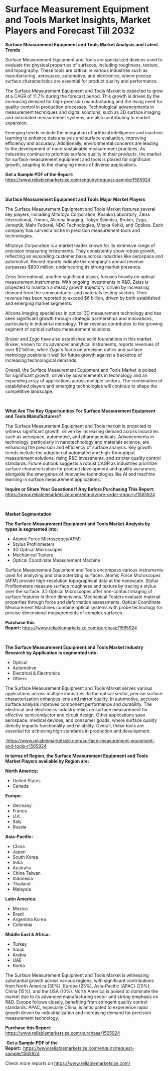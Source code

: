 <p><h1>Surface Measurement Equipment and Tools Market Insights, Market Players and Forecast Till 2032</h1></p><p><strong>Surface Measurement Equipment and Tools Market Analysis and Latest Trends</strong></p>
<p><p>Surface Measurement Equipment and Tools are specialized devices used to evaluate the physical properties of surfaces, including roughness, texture, and topography. These tools are critical in various industries such as manufacturing, aerospace, automotive, and electronics, where precise surface characteristics are essential for product quality and performance.</p><p>The Surface Measurement Equipment and Tools Market is expected to grow at a CAGR of 11.7% during the forecast period. This growth is driven by the increasing demand for high-precision manufacturing and the rising need for quality control in production processes. Technological advancements in measurement techniques and digital solutions, such as 3D surface imaging and automated measurement systems, are also contributing to market expansion. </p><p>Emerging trends include the integration of artificial intelligence and machine learning to enhance data analysis and surface evaluation, improving efficiency and accuracy. Additionally, environmental concerns are leading to the development of more sustainable measurement practices. As industries continue to prioritize surface quality in their products, the market for surface measurement equipment and tools is poised for significant growth, adapting to the changing needs of diverse applications.</p></p>
<p><strong>Get a Sample PDF of the Report:&nbsp;</strong> <a href="https://www.reliablemarketsize.com/enquiry/request-sample/1565924?utm_campaign=2773&utm_medium=2&utm_source=Github&utm_content=ia&utm_term=11042025&utm_id=surface-measurement-equipment-and-tools">https://www.reliablemarketsize.com/enquiry/request-sample/1565924</a></p>
<p>&nbsp;</p>
<p><strong>Surface Measurement Equipment and Tools Major Market Players</strong></p>
<p><p>The Surface Measurement Equipment and Tools Market features several key players, including Mitutoyo Corporation, Kosaka Laboratory, Zeiss International, Trimos, Alicona Imaging, Tokyo Seimitsu, Bruker, Zygo, Jenoptik, Mahr Federal, NDC Technologies, Mitaka Kohki, and Optikos. Each company has carved a niche in precision measurement tools and technologies.</p><p>Mitutoyo Corporation is a market leader known for its extensive range of precision measuring instruments. They consistently show robust growth, reflecting an expanding customer base across industries like aerospace and automotive. Recent reports indicate the company's annual revenue surpasses $800 million, underscoring its strong market presence.</p><p>Zeiss International, another significant player, focuses heavily on optical measurement instruments. With ongoing investments in R&D, Zeiss is projected to maintain a steady growth trajectory, driven by increasing demand from the semiconductor and materials testing sectors. Their revenue has been reported to exceed $6 billion, driven by both established and emerging market segments.</p><p>Alicona Imaging specializes in optical 3D measurement technology and has seen significant growth through strategic partnerships and innovations, particularly in industrial metrology. Their revenue contributes to the growing segment of optical surface measurement solutions.</p><p>Bruker and Zygo have also established solid foundations in this market. Bruker, known for its advanced analytical instruments, reports revenues of over $2 billion, while Zygo's focus on precision optics and surface metrology positions it well for future growth against a backdrop of increasing technological demands.</p><p>Overall, the Surface Measurement Equipment and Tools Market is poised for significant growth, driven by advancements in technology and an expanding array of applications across multiple sectors. The combination of established players and emerging technologies will continue to shape the competitive landscape.</p></p>
<p>&nbsp;</p>
<p><strong>What Are The Key Opportunities For Surface Measurement Equipment and Tools Manufacturers?</strong></p>
<p><p>The Surface Measurement Equipment and Tools market is projected to witness significant growth, driven by increasing demand across industries such as aerospace, automotive, and pharmaceuticals. Advancements in technology, particularly in nanotechnology and materials science, are enhancing the precision and efficiency of surface analysis. Key growth trends include the adoption of automated and high-throughput measurement solutions, rising R&D investments, and stricter quality control standards. Future outlook suggests a robust CAGR as industries prioritize surface characterization for product development and quality assurance, alongside the emergence of innovative technologies like AI and machine learning in surface measurement applications.</p></p>
<p><strong>Inquire or Share Your Questions If Any Before Purchasing This Report:</strong> <a href="https://www.reliablemarketsize.com/enquiry/pre-order-enquiry/1565924?utm_campaign=2773&utm_medium=2&utm_source=Github&utm_content=ia&utm_term=11042025&utm_id=surface-measurement-equipment-and-tools">https://www.reliablemarketsize.com/enquiry/pre-order-enquiry/1565924</a></p>
<p>&nbsp;</p>
<p><strong>Market Segmentation</strong></p>
<p><strong>The Surface Measurement Equipment and Tools Market Analysis by types is segmented into:</strong></p>
<p><ul><li>Atomic Force Microscopes(AFM)</li><li>Stylus Profilometers</li><li>3D Optical Microscopes</li><li>Mechanical Testers</li><li>Optical Coordinate Measurement Machine</li></ul></p>
<p><p>Surface Measurement Equipment and Tools encompass various instruments used for analyzing and characterizing surfaces. Atomic Force Microscopes (AFM) provide high-resolution topographical data at the nanoscale. Stylus Profilometers measure surface roughness and texture by tracing a stylus over the surface. 3D Optical Microscopes offer non-contact imaging of surface features in three dimensions. Mechanical Testers evaluate material properties through force and deformation assessments. Optical Coordinate Measurement Machines combine optical systems with probe technology for precise dimensional measurements of complex surfaces.</p></p>
<p><strong>Purchase this Report:&nbsp;</strong><a href="https://www.reliablemarketsize.com/purchase/1565924?utm_campaign=2773&utm_medium=2&utm_source=Github&utm_content=ia&utm_term=11042025&utm_id=surface-measurement-equipment-and-tools">https://www.reliablemarketsize.com/purchase/1565924</a></p>
<p>&nbsp;</p>
<p><strong>The Surface Measurement Equipment and Tools Market Industry Research by Application is segmented into:</strong></p>
<p><ul><li>Optical</li><li>Automotive</li><li>Electrical & Electronics</li><li>Others</li></ul></p>
<p><p>The Surface Measurement Equipment and Tools Market serves various applications across multiple industries. In the optical sector, precise surface characterization enhances lens and mirror quality. In automotive, accurate surface analysis improves component performance and durability. The electrical and electronics industry relies on surface measurement for effective semiconductor and circuit design. Other applications span aerospace, medical devices, and consumer goods, where surface quality directly impacts functionality and reliability. Overall, these tools are essential for achieving high standards in production and development.</p></p>
<p><a href="https://www.reliablemarketsize.com/surface-measurement-equipment-and-tools-r1565924?utm_campaign=2773&utm_medium=2&utm_source=Github&utm_content=ia&utm_term=11042025&utm_id=surface-measurement-equipment-and-tools">&nbsp;https://www.reliablemarketsize.com/surface-measurement-equipment-and-tools-r1565924</a></p>
<p><strong>In terms of Region, the Surface Measurement Equipment and Tools Market Players available by Region are:</strong></p>
<p>
    <p> <strong> North America: </strong>
        <ul>
            <li>United States</li>
            <li>Canada</li>
        </ul>
        </p> 
    <p> <strong> Europe: </strong>
        <ul>
            <li>Germany</li>
            <li>France</li>
            <li>U.K.</li>
            <li>Italy</li>
            <li>Russia</li>
        </ul>
        </p> 
    <p> <strong> Asia-Pacific: </strong>
        <ul>
            <li>China</li>
            <li>Japan</li>
            <li>South Korea</li>
            <li>India</li>
            <li>Australia</li>
            <li>China Taiwan</li>
            <li>Indonesia</li>
            <li>Thailand</li>
            <li>Malaysia</li>
        </ul>
        </p> 
    <p> <strong> Latin America: </strong>
        <ul>
            <li>Mexico</li>
            <li>Brazil</li>
            <li>Argentina Korea</li>
            <li>Colombia</li>
        </ul>
        </p> 
    <p> <strong> Middle East & Africa: </strong>
        <ul>
            <li>Turkey</li>
            <li>Saudi</li>
            <li>Arabia</li>
            <li>UAE</li>
            <li>Korea</li>
        </ul>
    </p>
    </p>
<p><p>The Surface Measurement Equipment and Tools Market is witnessing substantial growth across various regions, with significant contributions from North America (30%), Europe (25%), Asia-Pacific (APAC) (20%), China (15%), and the USA (10%). North America is poised to dominate the market due to its advanced manufacturing sector and strong emphasis on R&D. Europe follows closely, benefiting from stringent quality control standards. APAC, especially China, is anticipated to experience rapid growth driven by industrialization and increasing demand for precision measurement technology.</p></p>
<p><strong>Purchase this Report: </strong><a href="https://www.reliablemarketsize.com/purchase/1565924?utm_campaign=2773&utm_medium=2&utm_source=Github&utm_content=ia&utm_term=11042025&utm_id=surface-measurement-equipment-and-tools">https://www.reliablemarketsize.com/purchase/1565924</a></p>
<p>&nbsp;<strong>Get a Sample PDF of the Report:&nbsp;&nbsp;</strong><a href="https://www.reliablemarketsize.com/enquiry/request-sample/1565924?utm_campaign=2773&utm_medium=2&utm_source=Github&utm_content=ia&utm_term=11042025&utm_id=surface-measurement-equipment-and-tools">https://www.reliablemarketsize.com/enquiry/request-sample/1565924</a></p>
<p><strong></strong></p>
<p>Check more reports on <a href="https://www.reliablemarketsize.com/?utm_campaign=2773&utm_medium=2&utm_source=Github&utm_content=ia&utm_term=11042025&utm_id=surface-measurement-equipment-and-tools">https://www.reliablemarketsize.com/</a></p>